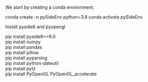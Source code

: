 We start by creating a conda environment. 

conda create -n pySideEnv python=3.8
conda activate pySideEnv

Install pyside6 and pyopengl

pip install pyside6==6.0 <br>
pip install numpy <br>
pip install pandas <br>
pip install pillow <br>
pip install pyparsing <br>
pip install python-dateutil <br>
pip install pytz <br>
pip install PyOpenGL PyOpenGL_accelerate <br>
